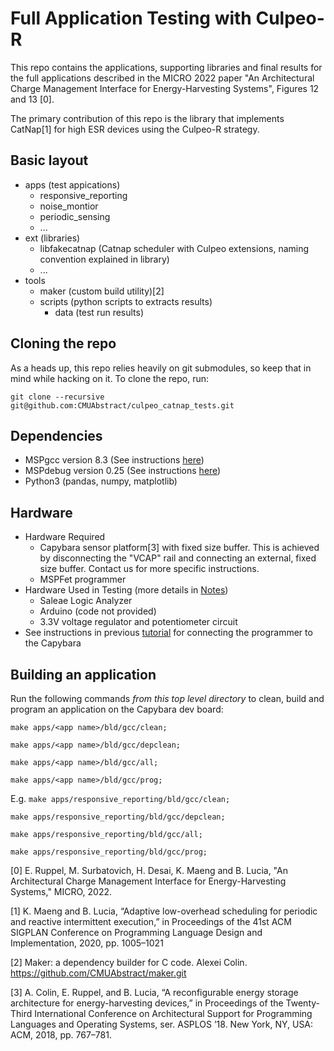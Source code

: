 # Full Application Testing with Culpeo-R

This repo contains the applications, supporting libraries and final results for
the full applications described in the MICRO 2022 paper "An Architectural Charge
Management Interface for Energy-Harvesting Systems", Figures 12 and 13 [0].

The primary contribution of this repo is the library that implements CatNap[1]
for high ESR devices using the Culpeo-R strategy.

## Basic layout

- apps (test appications)
  - responsive\_reporting
  - noise\_montior
  - periodic\_sensing
  - ...
- ext (libraries)
  - libfakecatnap (Catnap scheduler with Culpeo extensions, naming convention
    explained in library)
  - ...
- tools
  - maker (custom build utility)[2]
  - scripts (python scripts to extracts results)
    - data (test run results)

## Cloning the repo

As a heads up, this repo relies heavily on git submodules, so keep that in mind
while hacking on it. To clone the repo, run:

`git clone --recursive git@github.com:CMUAbstract/culpeo_catnap_tests.git `

## Dependencies
- MSPgcc version 8.3 (See instructions [here](Artibeus))
- MSPdebug version 0.25 (See instructions [here](Artibeus))
- Python3 (pandas, numpy, matplotlib)

## Hardware

- Hardware Required
  - Capybara sensor platform[3] with fixed size buffer. This is achieved by
    disconnecting the "VCAP" rail and connecting an external, fixed size
    buffer. Contact us for more specific instructions.
  - MSPFet programmer
- Hardware Used in Testing (more details in [Notes](Notes.md))
  - Saleae Logic Analyzer
  - Arduino (code not provided)
  - 3.3V voltage regulator and potentiometer circuit
- See instructions in previous [tutorial](TODO) for connecting the programmer to
  the Capybara
## Building an application

Run the following commands *from this top level directory* to clean, build and
program an application on the Capybara dev board:

 `make apps/<app name>/bld/gcc/clean;`

 `make apps/<app name>/bld/gcc/depclean;`

 `make apps/<app name>/bld/gcc/all;`

 `make apps/<app name>/bld/gcc/prog;`


E.g.
 `make apps/responsive_reporting/bld/gcc/clean;`

 `make apps/responsive_reporting/bld/gcc/depclean;`

 `make apps/responsive_reporting/bld/gcc/all;`

 `make apps/responsive_reporting/bld/gcc/prog;`


[0] E. Ruppel, M. Surbatovich, H. Desai, K. Maeng and B. Lucia, "An
Architectural Charge Management Interface for Energy-Harvesting Systems," MICRO,
2022.

[1] K. Maeng and B. Lucia, “Adaptive low-overhead scheduling for periodic and
reactive intermittent execution,” in Proceedings of the 41st ACM SIGPLAN
Conference on Programming Language Design and Implementation, 2020, pp.
1005–1021

[2] Maker: a dependency builder for C code. Alexei Colin.
https://github.com/CMUAbstract/maker.git

[3] A. Colin, E. Ruppel, and B. Lucia, “A reconfigurable energy storage
architecture for energy-harvesting devices,” in Proceedings of the Twenty-Third
International Conference on Architectural Support for Programming Languages and
Operating Systems, ser. ASPLOS ’18.  New York, NY, USA: ACM, 2018, pp. 767–781.
